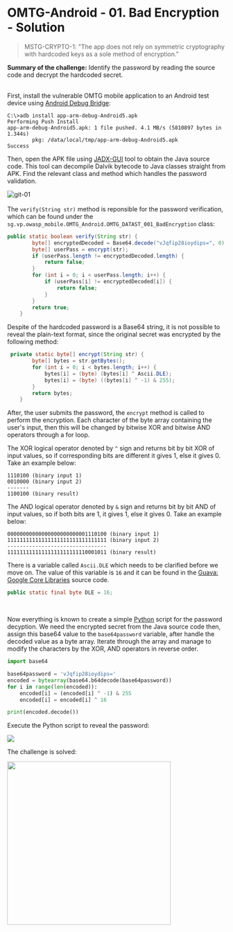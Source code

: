 # OMTG-Android - 01. Bad Encryption - Solution

> MSTG-CRYPTO-1: "The app does not rely on symmetric cryptography with hardcoded keys as a sole method of encryption."

**Summary of the challenge:** Identify the password by reading the source code and decrypt the hardcoded secret.

<br/>First, install the vulnerable OMTG mobile application to an Android test device using [Android Debug Bridge](https://developer.android.com/studio/command-line/adb):

```
C:\>adb install app-arm-debug-Android5.apk
Performing Push Install
app-arm-debug-Android5.apk: 1 file pushed. 4.1 MB/s (5810897 bytes in 1.344s)
        pkg: /data/local/tmp/app-arm-debug-Android5.apk
Success
```

Then, open the APK file using [JADX-GUI](https://github.com/skylot/jadx) tool to obtain the Java source code. This tool can decompile Dalvik bytecode to Java classes straight from APK. Find the relevant class and method which handles the password validation.

![git-01](https://user-images.githubusercontent.com/55597077/65349322-07ff3f80-dbdb-11e9-8d40-b7ce5658e400.png)
<br/>
<br/>
The `verify(String str)` method is reponsible for the password verification, which can be found under the `sg.vp.owasp_mobile.OMTG_Android.OMTG_DATAST_001_BadEncryption` class:

```java
public static boolean verify(String str) {
        byte[] encryptedDecoded = Base64.decode("vJqfip28ioydips=", 0);
        byte[] userPass = encrypt(str);
        if (userPass.length != encryptedDecoded.length) {
            return false;
        }
        for (int i = 0; i < userPass.length; i++) {
            if (userPass[i] != encryptedDecoded[i]) {
                return false;
            }
        }
        return true;
    }
```

Despite of the hardcoded password is a Base64 string, it is not possible to reveal the plain-text format, since the original secret was encrypted by the following method:

```java
 private static byte[] encrypt(String str) {
        byte[] bytes = str.getBytes();
        for (int i = 0; i < bytes.length; i++) {
            bytes[i] = (byte) (bytes[i] ^ Ascii.DLE);
            bytes[i] = (byte) ((bytes[i] ^ -1) & 255);
        }
        return bytes;
    }
```

After, the user submits the password, the `encrypt` method is called to perform the encryption. Each character of the byte array containing the user's input, then this will be changed by bitwise XOR and bitwise AND operators through a for loop. 

The XOR logical operator denoted by `^` sign and returns bit by bit XOR of input values, so if corresponding bits are different it gives 1, else it gives 0. Take an example below:
```
1110100 (binary input 1)
0010000 (binary input 2)
-------
1100100 (binary result)
```
The AND logical operator denoted by `&` sign and returns bit by bit AND of input values, so if both bits are 1, it gives 1, else it gives 0. Take an example below:
```
00000000000000000000000001110100 (binary input 1)
11111111111111111111111111111111 (binary input 2)
--------------------------------
11111111111111111111111110001011 (binary result)
```

There is a variable called `Ascii.DLE` which needs to be clarified before we move on. The value of this variable is `16` and it can be found in the [Guava: Google Core Libraries](https://github.com/google/guava/blob/master/guava/src/com/google/common/base/Ascii.java) source code.
```java
public static final byte DLE = 16;
```
<br/>

Now everything is known to create a simple [Python](https://www.python.org/download/releases/3.0/) script for the password decyption. We need the encrypted secret from the Java source code then, assign this base64 value to the `base64password` variable, after handle the decoded value as a byte array. Iterate through the array and manage to modify the characters by the XOR, AND operators in reverse order.

```python
import base64

base64password = 'vJqfip28ioydips='
encoded = bytearray(base64.b64decode(base64password))
for i in range(len(encoded)):
	encoded[i] = (encoded[i] ^ -1) & 255
	encoded[i] = encoded[i] ^ 16

print(encoded.decode())
```

Execute the Python script to reveal the password:

<img src="https://user-images.githubusercontent.com/55597077/65354427-66cab600-dbe7-11e9-8b5a-786f06c265d2.png">

The challenge is solved:

<img src="https://user-images.githubusercontent.com/55597077/65355265-78ad5880-dbe9-11e9-921b-e94ebdb5e60c.png" width="377">
